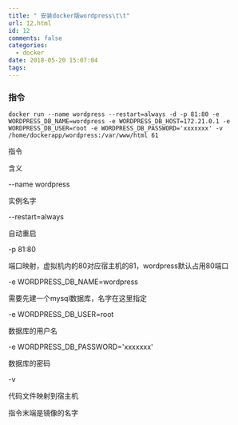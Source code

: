 ```yaml
---
title: " 安装docker版wordpress\t\t"
url: 12.html
id: 12
comments: false
categories:
  - docker
date: 2018-05-20 15:07:04
tags:
---
```


### 指令

    docker run --name wordpress --restart=always -d -p 81:80 -e WORDPRESS_DB_NAME=wordpress -e WORDPRESS_DB_HOST=172.21.0.1 -e WORDPRESS_DB_USER=root -e WORDPRESS_DB_PASSWORD='xxxxxxx' -v /home/dockerapp/wordpress:/var/www/html 61
    

指令

含义

--name wordpress

实例名字

--restart=always

自动重启

-p 81:80

端口映射，虚拟机内的80对应宿主机的81，wordpress默认占用80端口

-e WORDPRESS\_DB\_NAME=wordpress

需要先建一个mysql数据库，名字在这里指定

-e WORDPRESS\_DB\_USER=root

数据库的用户名

-e WORDPRESS\_DB\_PASSWORD='xxxxxxx'

数据库的密码

-v

代码文件映射到宿主机

指令末端是镜像的名字